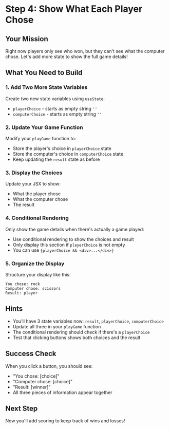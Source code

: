 # Step 4: Show What Each Player Chose

## Your Mission
Right now players only see who won, but they can't see what the computer chose. Let's add more state to show the full game details!

## What You Need to Build

### 1. Add Two More State Variables
Create two new state variables using `useState`:
- `playerChoice` - starts as empty string `''`
- `computerChoice` - starts as empty string `''`

### 2. Update Your Game Function
Modify your `playGame` function to:
- Store the player's choice in `playerChoice` state
- Store the computer's choice in `computerChoice` state
- Keep updating the `result` state as before

### 3. Display the Choices
Update your JSX to show:
- What the player chose
- What the computer chose
- The result

### 4. Conditional Rendering
Only show the game details when there's actually a game played:
- Use conditional rendering to show the choices and result
- Only display this section if `playerChoice` is not empty
- You can use `{playerChoice && <div>...</div>}`

### 5. Organize the Display
Structure your display like this:
```
You chose: rock
Computer chose: scissors
Result: player
```

## Hints
- You'll have 3 state variables now: `result`, `playerChoice`, `computerChoice`
- Update all three in your `playGame` function
- The conditional rendering should check if there's a `playerChoice`
- Test that clicking buttons shows both choices and the result

## Success Check
When you click a button, you should see:
- "You chose: [choice]"
- "Computer chose: [choice]"
- "Result: [winner]"
- All three pieces of information appear together

## Next Step
Now you'll add scoring to keep track of wins and losses! 